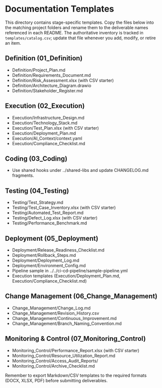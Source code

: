 # Documentation Templates

This directory contains stage-specific templates. Copy the files below into the matching project folders and rename them to the deliverable names referenced in each README. The authoritative inventory is tracked in `templates/catalog.csv`; update that file whenever you add, modify, or retire an item.

## Definition (01_Definition)
- Definition/Project_Plan.md
- Definition/Requirements_Document.md
- Definition/Risk_Assessment.xlsx (with CSV starter)
- Definition/Architecture_Diagram.drawio
- Definition/Stakeholder_Register.md

## Execution (02_Execution)
- Execution/Infrastructure_Design.md
- Execution/Technology_Stack.md
- Execution/Test_Plan.xlsx (with CSV starter)
- Execution/Deployment_Plan.md
- Execution/AI_Context/context.yaml
- Execution/Compliance_Checklist.md

## Coding (03_Coding)
- Use shared hooks under ../shared-libs and update CHANGELOG.md fragments.

## Testing (04_Testing)
- Testing/Test_Strategy.md
- Testing/Test_Case_Inventory.xlsx (with CSV starter)
- Testing/Automated_Test_Report.md
- Testing/Defect_Log.xlsx (with CSV starter)
- Testing/Performance_Benchmark.md

## Deployment (05_Deployment)
- Deployment/Release_Readiness_Checklist.md
- Deployment/Rollback_Steps.md
- Deployment/Deployment_Log.md
- Deployment/Environment_Config.md
- Pipeline sample in ../../ci-cd-pipeline/sample-pipeline.yml
- Execution templates (Execution/Deployment_Plan.md, Execution/Compliance_Checklist.md)

## Change Management (06_Change_Management)
- Change_Management/Change_Log.md
- Change_Management/Revision_History.csv
- Change_Management/Continuous_Improvement.md
- Change_Management/Branch_Naming_Convention.md

## Monitoring & Control (07_Monitoring_Control)
- Monitoring_Control/Performance_Report.xlsx (with CSV starter)
- Monitoring_Control/Resource_Utilization_Report.md
- Monitoring_Control/Access_Audit_Reports/
- Monitoring_Control/Archive_Checklist.md

Remember to export Markdown/CSV templates to the required formats (DOCX, XLSX, PDF) before submitting deliverables.
